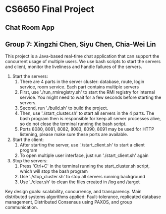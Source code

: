 # CS6650 Final Project
## Chat Room App
## Group 7: Xingzhi Chen, Siyu Chen, Chia-Wei Lin

This project is a Java-based real-time chat application that can support the concurrent usage of multiple users.
We use bash scripts to start the servers and client, monitor the liveliness and handle failures of the servers.
1. Start the servers:
   1. There are 4 parts in the server cluster: database, route, login service, room service. Each part contains multiple servers
   2. First, use './run_rmiregistry.sh' to start the RMI registry for internal service. You might need to wait for a few seconds before starting the servers.
   3. Second, run './build.sh' to build the project.
   4. Then, use './start_cluster.sh' to start all servers in the 4 parts. The bash program then is responsible for keep all server processes alive, so do not close the terminal running the bash script.
   5. Ports 8080, 8081, 8082, 8083, 8090, 8091 may be used for HTTP listening, please make sure these ports are available.
2. Start the client:
   1. After starting the server, use './start_client.sh' to start a client program
   2. To open multiple user interface, just run './start_client.sh' again
3. Stop the servers:
   1. Press 'Ctrl+C' in the terminal running the start_cluster.sh script, which will stop the bash program
   2. Use './stop_cluster.sh' to stop all servers running background
   3. Use './clear.sh' to clean the files created in /log and /target


Key design goals: scalability, concurrency, and transparency.
Main distributed systems algorithms applied: Fault-tolerance, replicated database management, Distributed Consensus using PAXOS, and group communication.
